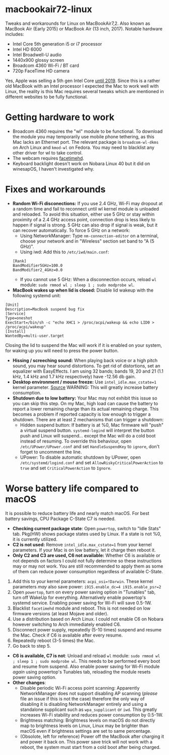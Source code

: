 # macbookair72-linux
Tweaks and workarounds for Linux on MacBookAir7,2. Also known as MacBook Air (Early 2015) or MacBook Air (13 inch, 2017). Notable hardware includes:
* Intel Core 5th generation i5 or i7 processor
* Intel HD 6000
* Intel Broadwell-U audio
* 1440x900 glossy screen
* Broadcom 4360 Wi-Fi / BT card
* 720p FaceTime HD camera

Yes, Apple was selling a 5th gen Intel Core [until 2019](https://everymac.com/systems/apple/macbook-air/specs/macbook-air-core-i5-1.8-13-2017-specs.html). Since this is a rather old MacBook with an Intel processor I expected the Mac to work well with Linux, the reality is this Mac requires several tweaks which are mentioned in different websites to be fully functional.
# Getting hardware to work
* Broadcom 4360 requires the "wl" module to be functional. To download the module you may temporarily use mobile phone tethering, as this Mac lacks an Ethernet port. The relevant package is `broadcom-wl-dkms` on Arch Linux and `kmod-wl` on Fedora. You may need to blacklist any other driver for wl to take control.
* The webcam requires [facetimehd](https://github.com/patjak/facetimehd).
* Keyboard backlight doesn't work on Nobara Linux 40 but it did on winesapOS, I haven't investigated why.
# Fixes and workarounds
* **Random Wi-Fi disconections:** If you use 2.4 GHz, Wi-Fi may dropout at a random time and fail to reconnect until wl kernel module is unloaded and reloaded. To avoid this situation, either use 5 GHz or stay within proximity of a 2.4 GHz access point, connection drop is less likely to happen if signal is strong. 5 GHz can also drop if signal is weak, but it can recover automatically. To force 5 GHz on a network:
  * Using NetworkManager: Type `nm-connection-editor` on a terminal, choose your network and in "Wireless" section set band to "A (5 GHz)".
  * Using iwd: Add this to `/etc/iwd/main.conf`:
  ```
  [Rank]
  BandModifier5GHz=100.0
  BandModifier2_4GHz=0.0
  ```
  * If you cannot use 5 GHz: When a disconnection occurs, reload `wl` module: `sudo rmmod wl ; sleep 1 ; sudo modprobe wl`.
* **MacBook wakes up when lid is closed:** Disable lid wakeup with the following systemd unit:
```
[Unit]
Description=MacBook suspend bug fix
[Service]
Type=oneshot
ExecStart=/bin/sh -c "echo XHC1 > /proc/acpi/wakeup && echo LID0 > /proc/acpi/wakeup"
[Install]
WantedBy=multi-user.target
```
Closing the lid to suspend the Mac will work if it is enabled on your system, for waking up you will need to press the power button.
* **Hissing / screeching sound:** When playing back voice or a high pitch sound, you may hear sound distortions. To get rid of distortions, set an equalizer with EasyEffects. I am using 32 bands; bands 19, 20 and 21 (1.1 kHz, 1.4 kHz and 1.7 kHz respectively) have -12.56 db gain.
* **Desktop environment / mouse freeze:** Use `intel_idle.max_cstate=1` kernel parameter. [Source](https://github.com/M4he/Linux/blob/master/Hardware/MacBookAir7%2C2.md#limiting-cstate) WARNING: This will greatly increase battery consumption.
* **Shutdown due to low battery:** Your Mac may not exhibit this issue so you can skip this step. On my Mac, high load can cause the battery to report a lower remaining charge than its actual remaining charge. This becomes a problem if reported capacity is low enough to trigger a shutdown. There are at least 2 mechanisms that can trigger a shutdown: 
  * Hidden suspend button: If battery is at %0, Mac firmware will "push" a virtual suspend button. `systemd-logind` will interpret the button push and Linux will suspend... except the Mac will do a cold boot instead of resuming. To override this behaviour, open `/etc/UPower/UPower.conf` and set `HandleSuspendKey` to `ignore`, don't forget to uncomment the line.
  * UPower: To disable automatic shutdown by UPower, open `/etc/systemd/logind.conf` and set `AllowRiskyCriticalPowerAction` to `true` and set `CriticalPowerAction` to `Ignore`.
# Worse battery life compared to macOS 
It is possible to reduce battery life and nearly match macOS. For best battery savings, CPU Package C-State C7 is needed.
* **Checking current package state**: Open `powertop`, switch to "Idle Stats" tab. Pkg(HW) shows package states used by Linux. If a state is not %0, it is currently utilized.
* **C2 is not used:** Remove `intel_idle.max_cstate=1` from your kernel parameters. If your Mac is on low battery, let it charge then reboot it.
* **Only C2 and C3 are used, C6 not available:** Whether C6 is available or not depends on factors I could not fully determine so these instructions may or may not work. You are still recommended to apply them as some of them can reduce power consumption regardless of available C-State.
1. Add this to your kernel parameters: `acpi_osi=!Darwin`. These kernel parameters *may* also save power: `i915.enable_dc=4 i915.enable_psr=2`
2. Open `powertop`, turn on every power saving option in "Tunables" tab, turn off WakeUp for everything. Alternatively enable powertop's systemd service. Enabling power saving for Wi-Fi will save 0.5-1W.
3. Blacklist `facetimehd` module and reboot. This is not needed on low firmware versions (at least Mojave and older).
4. Use a distribution based on Arch Linux. I could not enable C6 on Nobara however switching to Arch immediately enabled C6.
5. Disconnect power supply, repeatedly (5-10 times) suspend and resume the Mac. Check if C6 is available after every resume.
6. Repeatedly reboot (3-5 times) the Mac.
7. Go back to step 5.
* **C6 is available, C7 is not**: Unload and reload `wl` module: `sudo rmmod wl ; sleep 1 ; sudo modprobe wl`. This needs to be performed every boot and resume from suspend. Also enable power saving for Wi-Fi module *again* using powertop's Tunables tab, reloading the module resets power saving option.
* **Other changes**:
  * Disable periodic Wi-Fi access point scanning: Apparently NetworkManager does not support disabling AP scanning (*please* file an issue if this is not the case) therefore the only way of disabling it is disabling NetworkManager entirely and using a standalone supplicant such as `wpa_supplicant` or `iwd`. This greatly increases Wi-Fi stability and reduces power consumption by 0.5-1W.
  * Brightness matching: Brightness levels on macOS do not directly map to brightness levels on Linux, Linux may be brighter than macOS even if brightness settings are set to same percentage. 
  * (Obsolote, left for reference) Power off the MacBook after charging it and power it back on. This power save trick will not work with a reboot, the system must start from a cold boot after being charged.
